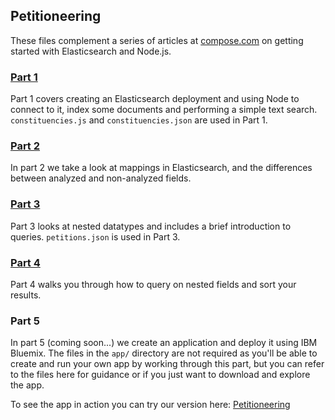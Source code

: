 ## Petitioneering

These files complement a series of articles at [compose.com](http://www.compose.com) on getting started with Elasticsearch and Node.js.

### [Part 1](https://www.compose.com/articles/getting-started-with-elasticsearch-and-node/)

Part 1 covers creating an Elasticsearch deployment and using Node to connect to it, index some documents and performing a simple text search. `constituencies.js` and `constituencies.json` are used in Part 1.

### [Part 2](https://www.compose.com/articles/elasticsearch-and-node-part-ii/)

In part 2 we take a look at mappings in Elasticsearch, and the differences between analyzed and non-analyzed fields.

### [Part 3](https://www.compose.com/articles/getting-started-with-elasticsearch-and-node-js-part-3/)

Part 3 looks at nested datatypes and includes a brief introduction to queries. `petitions.json` is used in Part 3.

### [Part 4](https://www.compose.com/articles/getting-started-with-elasticsearch-and-node-js-part-4/)

Part 4 walks you through how to query on nested fields and sort your results.

### Part 5

In part 5 (coming soon...) we create an application and deploy it using IBM Bluemix. The files in the `app/` directory are not required as you'll be able to create and run your own app by working through this part, but you can refer to the files here for guidance or if you just want to download and explore the app.

To see the app in action you can try our version here: [Petitioneering](http://petitioneering.eu-gb.mybluemix.net/)
